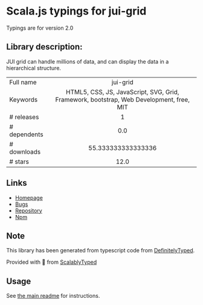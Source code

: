 
# Scala.js typings for jui-grid

Typings are for version 2.0

## Library description:
JUI grid can handle millions of data, and can display the data in a hierarchical structure.

|                    |                 |
| ------------------ | :-------------: |
| Full name          | jui-grid |
| Keywords           | HTML5, CSS, JS, JavaScript, SVG, Grid, Framework, bootstrap, Web Development, free, MIT |
| # releases         | 1 |
| # dependents       | 0.0 |
| # downloads        | 55.333333333333336 |
| # stars            | 12.0 |

## Links
- [Homepage](https://github.com/juijs/jui-grid)
- [Bugs](https://github.com/juijs/jui-grid/issues)
- [Repository](https://github.com/juijs/jui-grid)
- [Npm](https://www.npmjs.com/package/jui-grid)
    


## Note
This library has been generated from typescript code from [DefinitelyTyped](https://definitelytyped.org).

Provided with :purple_heart: from [ScalablyTyped](https://github.com/oyvindberg/ScalablyTyped)

## Usage
See [the main readme](../../readme.md) for instructions.



